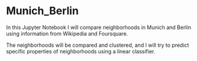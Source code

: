 # Munich_Berlin

In this Jupyter Notebook I will compare neighborhoods in Munich and Berlin using information from Wikipedia and Foursquare.

The neighborhoods will be compared and clustered, and I will try to predict specific properties of neighborhoods using a linear classifier.
